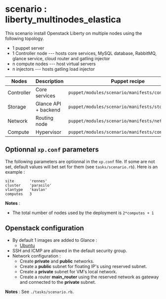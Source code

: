 # scenario : liberty_multinodes_elastica

This scenario install Openstack Liberty on multiple nodes using the following topology.

* 1 puppet server
* 1 Controller node --- hosts core services, MySQL database, RabbitMQ, glance service, cloud router and gatling injector
* n compute nodes --- host virtual servers
* n injectors --- hosts gatling load injector

Nodes         | Description         | Puppet recipe
--------------|-------------------- | -------------
Controller    | Core services       | `puppet/modules/scenario/manifests/controller.pp`
Storage       | Glance API + backend| `puppet/modules/scenario/manifests/storage.pp`
Network       | Routing node        | `puppet/modules/scenario/manifests/network.pp`
Compute       | Hypervisor          | `puppet/modules/scenario/manifests/compute.pp`

## Optionnal ```xp.conf``` parameters

The following parameters are optionnal in the ```xp.conf``` file. If some are not set,
default values will bet set for them (see ```tasks/scenario.rb```). Here is an example :

```
site	   'rennes'
cluster    'parasilo'
vlantype   'kavlan'
computes   3
```

__Notes__ :  

* The total number of nodes used by the deployment is ```2*computes + 1```

## Openstack configuration

* By default 1 images are added to Glance :
  * [Ubuntu](https://cloud-images.ubuntu.com/releases/12.04.4/release-20120424/ubuntu-12.04-server-cloudimg-amd64-disk1.img)
* SSH and ICMP are allowed in the default security group.
* Network configuration :
  * Create __private__ and __public__ networks.
  * Create a __public__ subnet for floating IP's using reserved subnet.
  * Create a __private__ subnet for VM's local network.
  * Create a router __main_router__ using the reserved network as gateway and connected to the __private__ subnet.

__Notes__ : See `./tasks/scenario.rb`.
